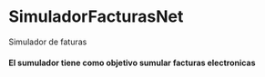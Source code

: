 # SimuladorFacturasNet
Simulador de faturas 

#### El sumulador tiene como objetivo sumular facturas electronicas
